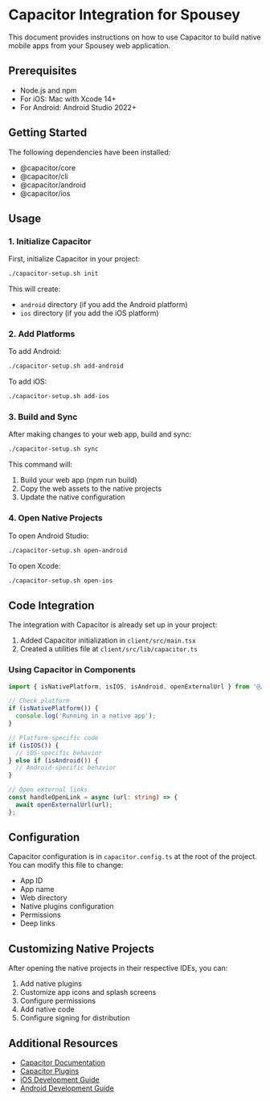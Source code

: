 # Capacitor Integration for Spousey

This document provides instructions on how to use Capacitor to build native mobile apps from your Spousey web application.

## Prerequisites

- Node.js and npm
- For iOS: Mac with Xcode 14+
- For Android: Android Studio 2022+

## Getting Started

The following dependencies have been installed:
- @capacitor/core
- @capacitor/cli
- @capacitor/android
- @capacitor/ios

## Usage

### 1. Initialize Capacitor

First, initialize Capacitor in your project:

```bash
./capacitor-setup.sh init
```

This will create:
- `android` directory (if you add the Android platform)
- `ios` directory (if you add the iOS platform)

### 2. Add Platforms

To add Android:

```bash
./capacitor-setup.sh add-android
```

To add iOS:

```bash
./capacitor-setup.sh add-ios
```

### 3. Build and Sync

After making changes to your web app, build and sync:

```bash
./capacitor-setup.sh sync
```

This command will:
1. Build your web app (npm run build)
2. Copy the web assets to the native projects
3. Update the native configuration

### 4. Open Native Projects

To open Android Studio:

```bash
./capacitor-setup.sh open-android
```

To open Xcode:

```bash
./capacitor-setup.sh open-ios
```

## Code Integration

The integration with Capacitor is already set up in your project:

1. Added Capacitor initialization in `client/src/main.tsx`
2. Created a utilities file at `client/src/lib/capacitor.ts`

### Using Capacitor in Components

```typescript
import { isNativePlatform, isIOS, isAndroid, openExternalUrl } from '@/lib/capacitor';

// Check platform
if (isNativePlatform()) {
  console.log('Running in a native app');
}

// Platform-specific code
if (isIOS()) {
  // iOS-specific behavior
} else if (isAndroid()) {
  // Android-specific behavior
}

// Open external links
const handleOpenLink = async (url: string) => {
  await openExternalUrl(url);
};
```

## Configuration

Capacitor configuration is in `capacitor.config.ts` at the root of the project. You can modify this file to change:

- App ID
- App name
- Web directory
- Native plugins configuration
- Permissions
- Deep links

## Customizing Native Projects

After opening the native projects in their respective IDEs, you can:

1. Add native plugins
2. Customize app icons and splash screens
3. Configure permissions
4. Add native code
5. Configure signing for distribution

## Additional Resources

- [Capacitor Documentation](https://capacitorjs.com/docs)
- [Capacitor Plugins](https://capacitorjs.com/docs/plugins)
- [iOS Development Guide](https://capacitorjs.com/docs/ios)
- [Android Development Guide](https://capacitorjs.com/docs/android)